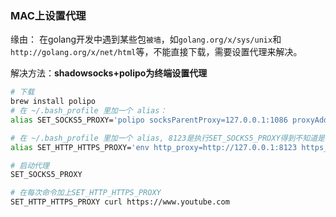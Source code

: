### MAC上设置代理

缘由： 在golang开发中遇到某些包`被墙`，如`golang.org/x/sys/unix`和`http://golang.org/x/net/html`等，不能直接下载，需要设置代理来解决。

解决方法：**shadowsocks+polipo为终端设置代理**

```sh
# 下载
brew install polipo
# 在 ~/.bash_profile 里加一个 alias：
alias SET_SOCKS5_PROXY='polipo socksParentProxy=127.0.0.1:1086 proxyAddress=0.0.0.0'

# 在 ~/.bash_profile 里加一个 alias, 8123是执行SET_SOCKS5_PROXY得到不知道是否会出现不同
alias SET_HTTP_HTTPS_PROXY='env http_proxy=http://127.0.0.1:8123 https_proxy=http://127.0.0.1:8123'

# 启动代理
SET_SOCKS5_PROXY

# 在每次命令加上SET_HTTP_HTTPS_PROXY
SET_HTTP_HTTPS_PROXY curl https://www.youtube.com
```





